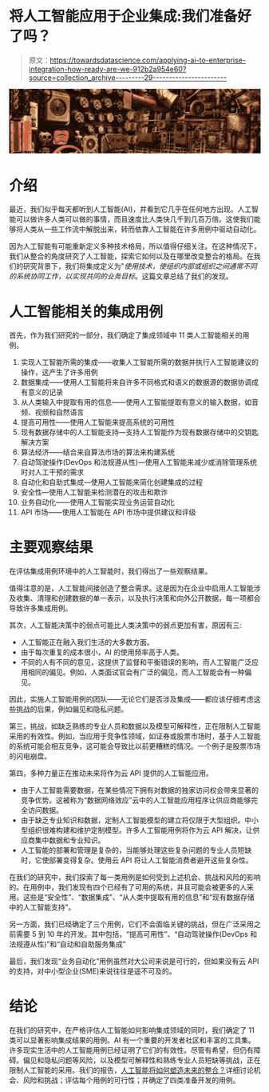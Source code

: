 # 将人工智能应用于企业集成:我们准备好了吗？

> 原文：<https://towardsdatascience.com/applying-ai-to-enterprise-integration-how-ready-are-we-912b2a954e60?source=collection_archive---------29----------------------->

![](img/b6c0378045083bcb82773343aedd6c02.png)

# 介绍

最近，我们似乎每天都听到人工智能(AI)，并看到它几乎在任何地方出现。人工智能可以做许多人类可以做的事情，而且速度比人类快几千到几百万倍。这使我们能够将人类从一些工作流中解脱出来，转而依靠人工智能在许多用例中驱动自动化。

因为人工智能有可能重新定义多种技术格局，所以值得仔细关注。在这种情况下，我们从整合的角度研究了人工智能，探索它如何以及在哪里改变整合的格局。在我们的研究背景下，我们将集成定义为"*使用技术，使组织内部或组织之间通常不同的系统协同工作，以实现共同的业务目标*。这篇文章总结了我们的发现。

# 人工智能相关的集成用例

首先，作为我们研究的一部分，我们确定了集成领域中 11 类人工智能相关的用例。

1.  实现人工智能所需的集成——收集人工智能所需的数据并执行人工智能建议的操作，这产生了许多用例
2.  数据集成——使用人工智能将来自许多不同格式和语义的数据源的数据协调成有意义的记录
3.  从人类输入中提取有用的信息——使用人工智能提取有意义的输入数据，如音频、视频和自然语言
4.  提高可用性——使用人工智能来提高系统的可用性
5.  现有数据存储中的人工智能支持—支持人工智能作为现有数据存储中的交钥匙解决方案
6.  算法经济——结合来自算法市场的算法来构建系统
7.  自动驾驶操作(DevOps 和法规遵从性)—使用人工智能来减少或消除管理系统时对人工干预的需求
8.  自动化和自助式集成—使用人工智能来简化创建集成的过程
9.  安全性—使用人工智能来检测潜在的攻击和欺诈
10.  业务自动化——使用人工智能实现业务运营自动化
11.  API 市场——使用人工智能在 API 市场中提供建议和评级

# 主要观察结果

在评估集成用例环境中的人工智能时，我们得出了一些观察结果。

值得注意的是，人工智能间接创造了整合需求。这是因为在企业中启用人工智能涉及收集、清理和创建数据的单一表示，以及执行决策和向外公开数据，每一项都会导致许多集成用例。

其次，人工智能决策中的弱点可能比人类决策中的弱点更加有害，原因有三:

*   人工智能正在融入我们生活的大多数方面。
*   由于每次重复的成本很小，AI 的使用频率高于人类。
*   不同的人有不同的意见，这提供了监督和平衡错误的影响，而人工智能广泛应用相同的偏见。例如，人类面试官会有广泛的偏见，而人工智能会有一种偏见。

因此，实施人工智能用例的团队——无论它们是否涉及集成——都应该仔细考虑这些挑战的后果，例如偏见和隐私问题。

第三，挑战，如缺乏熟练的专业人员和数据以及模型可解释性，正在限制人工智能采用的有效性。例如，当应用于竞争性领域，如证券或股票市场时，基于人工智能的系统可能会相互竞争，这可能会导致比以前更糟糕的情况。一个例子是股票市场的闪电崩盘。

第四，多种力量正在推动未来将作为云 API 提供的人工智能应用。

*   由于人工智能需要数据，在某些情况下拥有对数据的独家访问权会带来显著的竞争优势。这被称为“数据网络效应”云中的人工智能应用程序让供应商能够完全访问数据。
*   由于缺乏专业知识和数据，定制人工智能模型的建立将仅限于大型组织。中小型组织很难构建和维护定制模型。许多人工智能用例将作为云 API 解决，让供应商集中数据和专业知识。
*   人工智能的部署和管理是复杂的，当能够处理这些复杂问题的专业人员短缺时，它使部署变得复杂。使用云 API 将让人工智能消费者避开这些复杂性。

在我们的研究中，我们探索了每一类用例是如何受到上述机会、挑战和风险的影响的。在用例中，我们发现有四个已经有了可用的系统，并且可能会被更多的人采用。这些是“安全性”、“数据集成”、“从人类中提取有用的信息”和“现有数据存储中的人工智能支持”。

另一方面，我们已经确定了三个用例，它们不会面临关键的挑战，但在广泛采用之前需要 5 到 10 年的开发。其中包括，“提高可用性”、“自动驾驶操作(DevOps 和法规遵从性)”和“自动和自助服务集成”

最后，我们发现“业务自动化”用例虽然对大公司来说是可行的，但如果没有云 API 的支持，对中小型企业(SME)来说往往是遥不可及的。

# 结论

在我们的研究中，在严格评估人工智能如何影响集成领域的同时，我们确定了 11 类可以显著影响集成结果的用例。AI 有一个重要的开发者社区和丰富的工具集。许多现实生活中的人工智能用例已经证明了它们的有效性。尽管有希望，但仍有障碍。偏见和隐私问题等风险，以及模型可解释性和熟练专业人员短缺等挑战，正在限制人工智能的采用。我们的报告，[人工智能将如何塑造未来的整合？](https://github.com/wso2/ETAC/blob/master/outlooks/AI4Integration_outlook.md)详细讨论机会、风险和挑战；评估每个用例的可行性；并确定了四类准备开发的用例。